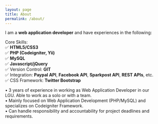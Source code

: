 ```yaml
---
layout: page
title: About
permalink: /about/
---
```


I am a **web application developer** and have experiences in the following:

Core Skills:<br>
✅ **HTML5/CSS3**<br>
✅ **PHP (Codeigniter, Yii)**<br>
✅ **MySQL**<br>
✅ **Javascript/jQuery**<br>
✅ Version Control: **GIT**<br>
✅ Integration: **Paypal API**, **Facebook API**, **Sparkpost API**, **REST APIs**, etc.<br>
✅ CSS Framework: **Twitter Bootstrap**<br>

• 3 years of experience in working as Web Application Developer in our LGU. Able to work as a solo or with a team.<br>
• Mainly focused on Web Application Development (PHP/MySQL) and specializes on Codeigniter Framework.<br>
• Can handle responsibility and accountability for project deadlines and requirements.<br>


